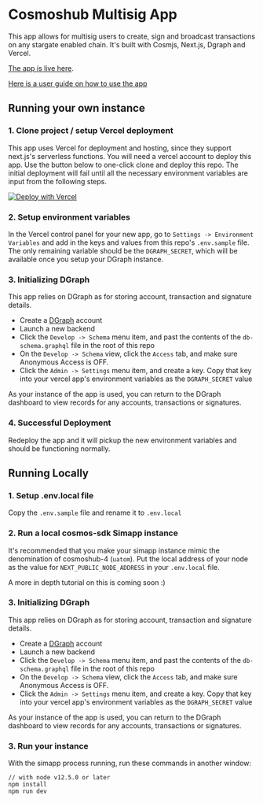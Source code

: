 # Cosmoshub Multisig App

This app allows for multisig users to create, sign and broadcast transactions on any stargate enabled chain. It's built with Cosmjs, Next.js, Dgraph and Vercel.

[The app is live here](https://multisig.confio.run).

[Here is a user guide on how to use the app](https://github.com/samepant/cosmoshub-legacy-multisig/blob/master/docs/App%20User%20Guide.md)

## Running your own instance

### 1. Clone project / setup Vercel deployment

This app uses Vercel for deployment and hosting, since they support next.js's serverless functions. You will need a vercel account to deploy this app. Use the button below to one-click clone and deploy this repo. The initial deployment will fail until all the necessary environment variables are input from the following steps.

[![Deploy with Vercel](https://vercel.com/button)](https://vercel.com/new/clone?repository-url=https%3A%2F%2Fgithub.com%2Fvercel%2Fnext.js%2Ftree%2Fcanary%2Fexamples%2Fhello-world)

### 2. Setup environment variables

In the Vercel control panel for your new app, go to `Settings -> Environment Variables` and add in the keys and values from this repo's `.env.sample` file. The only remaining variable should be the `DGRAPH_SECRET`, which will be available once you setup your DGraph instance.

### 3. Initializing DGraph

This app relies on DGraph as for storing account, transaction and signature details.

- Create a [DGraph](https://cloud.dgraph.io) account
- Launch a new backend
- Click the `Develop -> Schema` menu item, and past the contents of the `db-schema.graphql` file in the root of this repo
- On the `Develop -> Schema` view, click the `Access` tab, and make sure Anonymous Access is OFF.
- Click the `Admin -> Settings` menu item, and create a key. Copy that key into your vercel app's environment variables as the `DGRAPH_SECRET` value

As your instance of the app is used, you can return to the DGraph dashboard to view records for any accounts, transactions or signatures.

### 4. Successful Deployment

Redeploy the app and it will pickup the new environment variables and should be functioning normally.

## Running Locally

### 1. Setup .env.local file

Copy the `.env.sample` file and rename it to `.env.local`

### 2. Run a local cosmos-sdk Simapp instance

It's recommended that you make your simapp instance mimic the denomination of cosmoshub-4 (`uatom`). Put the local address of your node as the value for `NEXT_PUBLIC_NODE_ADDRESS` in your `.env.local` file.

A more in depth tutorial on this is coming soon :)

### 3. Initializing DGraph

This app relies on DGraph as for storing account, transaction and signature details.

- Create a [DGraph](https://cloud.dgraph.io) account
- Launch a new backend
- Click the `Develop -> Schema` menu item, and past the contents of the `db-schema.graphql` file in the root of this repo
- On the `Develop -> Schema` view, click the `Access` tab, and make sure Anonymous Access is OFF.
- Click the `Admin -> Settings` menu item, and create a key. Copy that key into your vercel app's environment variables as the `DGRAPH_SECRET` value

As your instance of the app is used, you can return to the DGraph dashboard to view records for any accounts, transactions or signatures.

### 3. Run your instance

With the simapp process running, run these commands in another window:

```
// with node v12.5.0 or later
npm install
npm run dev
```
